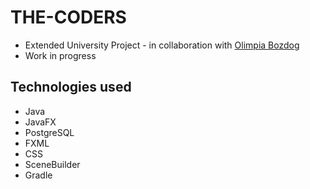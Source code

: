 # THE-CODERS
- Extended University Project - in collaboration with [Olimpia Bozdog](https://github.com/olimpia20)
- Work in progress

## Technologies used
- Java
- JavaFX
- PostgreSQL
- FXML
- CSS
- SceneBuilder
- Gradle
